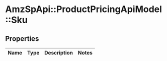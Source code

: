 # AmzSpApi::ProductPricingApiModel::Sku

## Properties
Name | Type | Description | Notes
------------ | ------------- | ------------- | -------------

